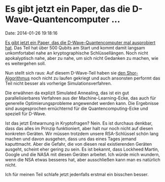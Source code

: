 Es gibt jetzt ein Paper, das die D-Wave-Quantencomputer \...
============================================================

Date: 2014-01-26 19:18:16

[Es gibt jetzt ein Paper, das die D-Wave-Quantencomputer mal ausprobiert
hat](http://www.scottaaronson.com/blog/?p=1643). Das Teil hat über 500
Qubits am Start und kommt damit langsam unkomfortabel nahe an
kryptographische Schlüssellängen. Noch nicht apokalyptisch nahe, aber zu
nahe, um sich nicht Gedanken zu machen, wie es weitergehen soll.

Nun stellt sich raus: Auf diesem D-Wave-Teil haben sie [den
Shor-Algorithmus](https://de.wikipedia.org/wiki/Shor-Algorithmus) noch
nicht zu laufen gekriegt und auch ansonsten performt das Teil nicht
besser als vorherige Simulationsverfahren.

Die erwähnen da explizit Simulated Annealing, das ist ein gut
parallelisierbares Verfahren aus der Machine-Learning-Ecke, das auch für
generelle Optimierungsprobleme angewendet werden kann. Die Ergebnisse
sind ausgesprochen ernüchternd für die Quantencomputing-Ecke und
speziell für D-Wave.

Ist das jetzt Entwarnung in Kryptofragen? Nein. Es ist durchaus denkbar,
dass das alles im Prinzip funktioniert, aber halt nur noch nicht auf
diesen konkreten Geräten. Wir müssen trotzdem unsere RSA-Schlüssel schön
lang machen und davon ausgehen, dass uns das eines Tages jemand
kaputtmacht. Aber die Gefahr, die von diesen real existierenden Geräten
ausgeht, scheint eher gering zu sein. Es ist bekannt, dass Lockheed
Martin, Google und die NASA mit diesen Geräten arbeitet. Ich würde mich
wundern, wenn die NSA etwas besseres hat, aber ausschließen kann man es
natürlich nicht.

Ich für meinen Teil schlafe jetzt jedenfalls erstmal ein bisschen
besser.
